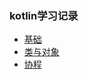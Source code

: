 ### kotlin学习记录

* [基础](/app/src/main/java/com/dididi/kotlindemo/basic/basic.md)
* [类与对象](/app/src/main/java/com/dididi/kotlindemo/class/class.md)
* [协程](/app/src/main/java/com/dididi/kotlindemo/coroutines/coroutines.md)